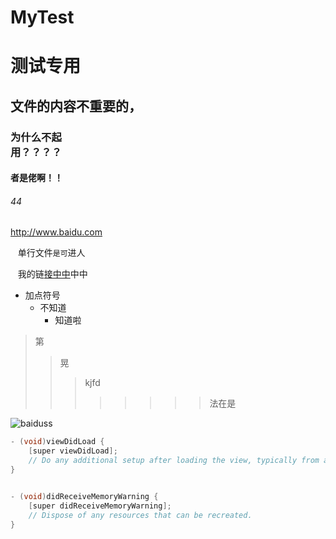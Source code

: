 # MyTest
# 测试专用
## 文件的内容不重要的，
### 为什么不起<br>用？？？？
#### 者是佬啊！！
###### 44
http://www.baidu.com

    单行文件`是可`进人
    
    我的链[接中中](http://www.baidu.com "显示的内容哈")中中
    
* 加点符号
  * 不知道
    * 知道啦
    
> 第
>>晃
>>>kjfd
>>>>>>>>法在是

![baiduss](http://www.baidu.com/img/bdlogo.gif "百度hhlogo")
``` c++
- (void)viewDidLoad {
    [super viewDidLoad];
    // Do any additional setup after loading the view, typically from a nib.
}


- (void)didReceiveMemoryWarning {
    [super didReceiveMemoryWarning];
    // Dispose of any resources that can be recreated.
}
```

